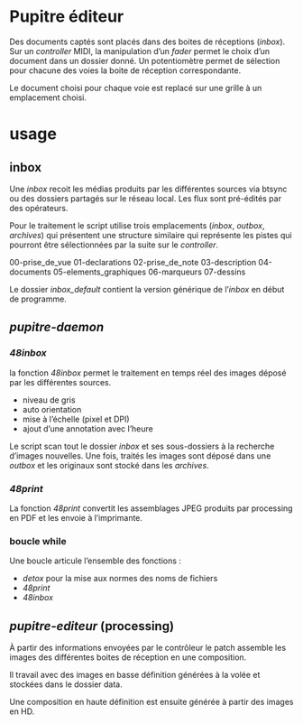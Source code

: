 # Pupitre éditeur

Des documents captés sont placés dans des boites de réceptions (_inbox_). Sur un _controller_ MIDI, la manipulation d’un _fader_ permet le choix d’un document dans un dossier donné. Un potentiomètre permet de sélection pour chacune des voies la boite de réception correspondante. 

Le document choisi pour chaque voie est replacé sur une grille à un emplacement choisi. 

# usage

## inbox

Une _inbox_ recoit les médias produits par les différentes sources via btsync ou des dossiers partagés sur le réseau local. Les flux sont pré-édités par des opérateurs. 

Pour le traitement le script utilise trois emplacements (_inbox_, _outbox_, _archives_) qui présentent une structure similaire qui représente les pistes qui pourront être sélectionnées par la suite sur le _controller_.

00-prise_de_vue01-declarations02-prise_de_note03-description04-documents05-elements_graphiques06-marqueurs07-dessins 

Le dossier _inbox_default_ contient la version générique de l’_inbox_ en début de programme.

## _pupitre-daemon_
### _48inbox_ 

la fonction _48inbox_ permet le traitement en temps réel des images déposé par les différentes sources. 

- niveau de gris
- auto orientation 
- mise à l’échelle (pixel et DPI)
- ajout d’une annotation avec l’heure

Le script scan tout le dossier _inbox_ et ses sous-dossiers à la recherche d’images nouvelles. Une fois, traités les images sont déposé dans une _outbox_ et les originaux sont stocké dans les _archives_.

### _48print_

La fonction _48print_ convertit les assemblages JPEG produits par processing en PDF et les envoie à l’imprimante.

### boucle while
Une boucle articule l’ensemble des fonctions :

- _detox_ pour la mise aux normes des noms de fichiers
- _48print_
- _48inbox_

## _pupitre-editeur_ (processing)

À partir des informations envoyées par le contrôleur le patch assemble les images des différentes boites de réception en une composition. 

Il travail avec des images en basse définition générées à la volée et stockées dans le dossier data. 

Une composition en haute définition est ensuite générée à partir des images en HD. 

 
